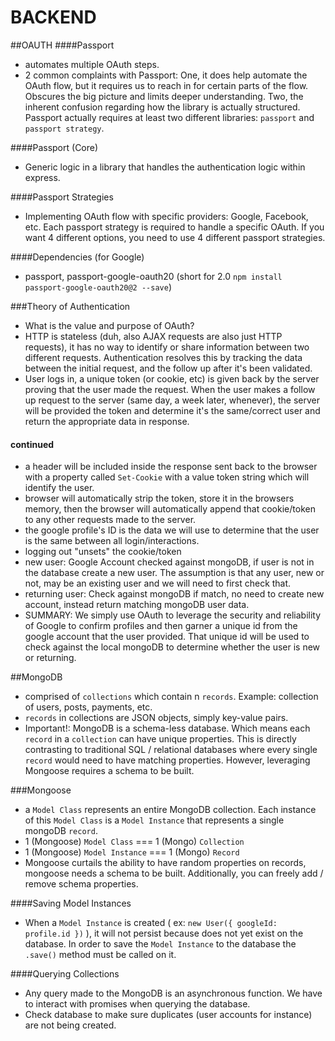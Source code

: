# BACKEND

##OAUTH
####Passport

- automates multiple OAuth steps.
- 2 common complaints with Passport: One, it does help automate the OAuth flow, but it requires us to reach in for certain parts of the flow. Obscures the big picture and limits deeper understanding. Two, the inherent confusion regarding how the library is actually structured. Passport actually requires at least two different libraries: `passport` and `passport strategy`.

####Passport (Core)

- Generic logic in a library that handles the authentication logic within express.

####Passport Strategies

- Implementing OAuth flow with specific providers: Google, Facebook, etc. Each passport strategy is required to handle a specific OAuth. If you want 4 different options, you need to use 4 different passport strategies.

####Dependencies (for Google)

- passport, passport-google-oauth20 (short for 2.0 `npm install passport-google-oauth20@2 --save`)

###Theory of Authentication

- What is the value and purpose of OAuth?
- HTTP is stateless (duh, also AJAX requests are also just HTTP requests), it has no way to identify or share information between two different requests. Authentication resolves this by tracking the data between the initial request, and the follow up after it's been validated.
- User logs in, a unique token (or cookie, etc) is given back by the server proving that the user made the request. When the user makes a follow up request to the server (same day, a week later, whenever), the server will be provided the token and determine it's the same/correct user and return the appropriate data in response.

#### continued

- a header will be included inside the response sent back to the browser with a property called `Set-Cookie` with a value token string which will identify the user.
- browser will automatically strip the token, store it in the browsers memory, then the browser will automatically append that cookie/token to any other requests made to the server.
- the google profile's ID is the data we will use to determine that the user is the same between all login/interactions.
- logging out "unsets" the cookie/token
- new user: Google Account checked against mongoDB, if user is not in the database create a new user. The assumption is that any user, new or not, may be an existing user and we will need to first check that.
- returning user: Check against mongoDB if match, no need to create new account, instead return matching mongoDB user data.
- SUMMARY: We simply use OAuth to leverage the security and reliability of Google to confirm profiles and then garner a unique id from the google account that the user provided. That unique id will be used to check against the local mongoDB to determine whether the user is new or returning.

##MongoDB

- comprised of `collections` which contain n `records`. Example: collection of users, posts, payments, etc.
- `records` in collections are JSON objects, simply key-value pairs.
- Important!: MongoDB is a schema-less database. Which means each `record` in a `collection` can have unique properties. This is directly contrasting to traditional SQL / relational databases where every single `record` would need to have matching properties. However, leveraging Mongoose requires a schema to be built.

###Mongoose

- a `Model Class` represents an entire MongoDB collection. Each instance of this `Model Class` is a `Model Instance` that represents a single mongoDB `record`.
- 1 (Mongoose) `Model Class` === 1 (Mongo) `Collection`
- 1 (Mongoose) `Model Instance` === 1 (Mongo) `Record`
- Mongoose curtails the ability to have random properties on records, mongoose needs a schema to be built. Additionally, you can freely add / remove schema properties.

####Saving Model Instances

- When a `Model Instance` is created ( ex: `new User({ googleId: profile.id })` ), it will not persist because does not yet exist on the database. In order to save the `Model Instance` to the database the `.save()` method must be called on it.

####Querying Collections

- Any query made to the MongoDB is an asynchronous function. We have to interact with promises when querying the database.
- Check database to make sure duplicates (user accounts for instance) are not being created.
